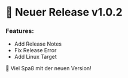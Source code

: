 # 🚀 Neuer Release v1.0.2

### Features:
- Add Release Notes
- Fix Release Error
- Add Linux Target

🎉 Viel Spaß mit der neuen Version!